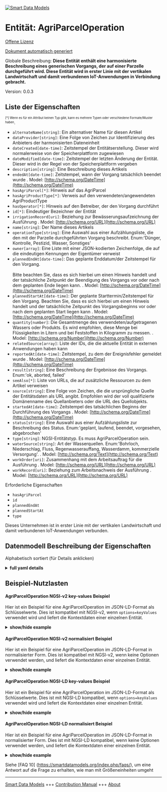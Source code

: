 <!-- 10-Header -->    
[![Smart Data Models](https://smartdatamodels.org/wp-content/uploads/2022/01/SmartDataModels_logo.png "Logo")](https://smartdatamodels.org)    
Entität: AgriParcelOperation    
============================<!-- /10-Header -->    
<!-- 15-License -->    
[Offene Lizenz](https://github.com/smart-data-models//dataModel.Agrifood/blob/master/AgriParcelOperation/LICENSE.md)    
[Dokument automatisch generiert](https://docs.google.com/presentation/d/e/2PACX-1vTs-Ng5dIAwkg91oTTUdt8ua7woBXhPnwavZ0FxgR8BsAI_Ek3C5q97Nd94HS8KhP-r_quD4H0fgyt3/pub?start=false&loop=false&delayms=3000#slide=id.gb715ace035_0_60)    
<!-- /15-License -->    
<!-- 20-Description -->    
Globale Beschreibung: **Diese Entität enthält eine harmonisierte Beschreibung eines generischen Vorgangs, der auf einer Parzelle durchgeführt wird. Diese Entität wird in erster Linie mit der vertikalen Landwirtschaft und damit verbundenen IoT-Anwendungen in Verbindung gebracht.**    
Version: 0.0.3    
<!-- /20-Description -->    
<!-- 30-PropertiesList -->    
## Liste der Eigenschaften    
<sup><sub>[*] Wenn es für ein Attribut keinen Typ gibt, kann es mehrere Typen oder verschiedene Formate/Muster haben</sub></sup>.    
- `alternateName[string]`: Ein alternativer Name für diesen Artikel  - `dataProvider[string]`: Eine Folge von Zeichen zur Identifizierung des Anbieters der harmonisierten Dateneinheit  - `dateCreated[date-time]`: Zeitstempel der Entitätserstellung. Dieser wird normalerweise von der Speicherplattform zugewiesen  - `dateModified[date-time]`: Zeitstempel der letzten Änderung der Entität. Dieser wird in der Regel von der Speicherplattform vergeben  - `description[string]`: Eine Beschreibung dieses Artikels  - `endedAt[date-time]`: Zeitstempel, wann der Vorgang tatsächlich beendet wurde  . Model: [http://schema.org/DateTime](http://schema.org/DateTime)- `hasAgriParcel[*]`: Hinweis auf das AgriParcel  - `hasAgriProductType[*]`: Verweis auf den verwendeten/angewendeten AgriProductType  - `hasOperator[*]`: Hinweis auf den Betreiber, der den Vorgang durchführt  - `id[*]`: Eindeutiger Bezeichner der Entität  - `irrigationRecord[uri]`: Beziehung zur Bewässerungsaufzeichnung der Ausführung  . Model: [http://schema.org/URL](http://schema.org/URL)- `name[string]`: Der Name dieses Artikels  - `operationType[string]`: Eine Auswahl aus einer Aufzählungsliste, die den mit der Parzelle durchgeführten Vorgang beschreibt. Enum:'Dünger, Kontrolle, Pestizid, Wasser, Sonstiges'  - `owner[array]`: Eine Liste mit einer JSON-kodierten Zeichenfolge, die auf die eindeutigen Kennungen der Eigentümer verweist  - `plannedEndAt[date-time]`: Das geplante Enddatum/der Zeitstempel für den Vorgang. <br/><br/>Bitte beachten Sie, dass es sich hierbei um einen Hinweis handelt und der tatsächliche Zeitpunkt der Beendigung des Vorgangs vor oder nach dem geplanten Ende liegen kann.  . Model: [http://schema.org/DateTime](http://schema.org/DateTime)- `plannedStartAt[date-time]`: Der geplante Starttermin/Zeitstempel für den Vorgang. Beachten Sie, dass es sich hierbei um einen Hinweis handelt und der tatsächliche Zeitpunkt des Vorgangsbeginns vor oder nach dem geplanten Start liegen kann  . Model: [http://schema.org/DateTime](http://schema.org/DateTime)- `quantity[number]`: Die Gesamtmenge des verwendeten/aufgetragenen Wassers oder Produkts. Es wird empfohlen, diese Menge bei Flüssigkeiten in Litern und bei Feststoffen in Kilogramm zu messen.  . Model: [http://schema.org/Number](http://schema.org/Number)- `relatedSource[array]`: Liste der IDs, die die aktuelle Entität in externen Anwendungen haben kann  - `reportedAt[date-time]`: Zeitstempel, zu dem der Ereignisfehler gemeldet wurde  . Model: [http://schema.org/DateTime](http://schema.org/DateTime)- `result[string]`: Eine Beschreibung der Ergebnisse des Vorgangs. Enum:'ok, aborted, failed'  - `seeAlso[*]`: Liste von URLs, die auf zusätzliche Ressourcen zu dem Artikel verweisen  - `source[string]`: Eine Folge von Zeichen, die die ursprüngliche Quelle der Entitätsdaten als URL angibt. Empfohlen wird der voll qualifizierte Domänenname des Quellanbieters oder die URL des Quellobjekts.  - `startedAt[date-time]`: Zeitstempel des tatsächlichen Beginns der Durchführung des Vorgangs  . Model: [http://schema.org/DateTime](http://schema.org/DateTime)- `status[string]`: Eine Auswahl aus einer Aufzählungsliste zur Beschreibung des Status. Enum:'geplant, laufend, beendet, vorgesehen, abgebrochen'  - `type[string]`: NGSI-Entitätstyp. Es muss AgriParcelOperation sein.  - `waterSource[string]`: Art der Wasserquellen. Enum:'Bohrloch, Niederschlag, Fluss, Regenwasserauffang, Wasserdamm, kommerzielle Versorgung'.  . Model: [http://schema.org/Text](http://schema.org/Text)- `workOrder[uri]`: Zusammenhang mit dem Arbeitsauftrag für die Ausführung  . Model: [http://schema.org/URL](http://schema.org/URL)- `workRecord[uri]`: Beziehung zum Arbeitsnachweis der Ausführung  . Model: [http://schema.org/URL](http://schema.org/URL)<!-- /30-PropertiesList -->    
<!-- 35-RequiredProperties -->    
Erforderliche Eigenschaften    
- `hasAgriParcel`  - `id`  - `plannedEndAt`  - `plannedStartAt`  - `type`  <!-- /35-RequiredProperties -->    
<!-- 40-RequiredProperties -->    
Dieses Unternehmen ist in erster Linie mit der vertikalen Landwirtschaft und damit verbundenen IoT-Anwendungen verbunden.    
<!-- /40-RequiredProperties -->    
<!-- 50-DataModelHeader -->    
## Datenmodell Beschreibung der Eigenschaften    
Alphabetisch sortiert (für Details anklicken)    
<!-- /50-DataModelHeader -->    
<!-- 60-ModelYaml -->    
<details><summary><strong>full yaml details</strong></summary>      
```yaml    
AgriParcelOperation:      
  description: This entity contains a harmonised description of a generic operations performed on a parcel of land. This entity is primarily associated with the agricultural vertical and related IoT applications.      
  properties:      
    alternateName:      
      description: An alternative name for this item      
      type: string      
      x-ngsi:      
        type: Property      
    dataProvider:      
      description: A sequence of characters identifying the provider of the harmonised data entity      
      type: string      
      x-ngsi:      
        type: Property      
    dateCreated:      
      description: Entity creation timestamp. This will usually be allocated by the storage platform      
      format: date-time      
      type: string      
      x-ngsi:      
        type: Property      
    dateModified:      
      description: Timestamp of the last modification of the entity. This will usually be allocated by the storage platform      
      format: date-time      
      type: string      
      x-ngsi:      
        type: Property      
    description:      
      description: A description of this item      
      type: string      
      x-ngsi:      
        type: Property      
    endedAt:      
      description: Timestamp when the operation actually finished      
      format: date-time      
      type: string      
      x-ngsi:      
        model: http://schema.org/DateTime      
        type: Property      
    hasAgriParcel:      
      anyOf:      
        - description: Identifier format of any NGSI entity      
          maxLength: 256      
          minLength: 1      
          pattern: ^[\w\-\.\{\}\$\+\*\[\]`|~^@!,:\\]+$      
          type: string      
          x-ngsi:      
            type: Property      
        - description: Identifier format of any NGSI entity      
          format: uri      
          type: string      
          x-ngsi:      
            type: Property      
      description: Reference to the AgriParcel      
      x-ngsi:      
        type: Relationship      
    hasAgriProductType:      
      anyOf:      
        - description: Identifier format of any NGSI entity      
          maxLength: 256      
          minLength: 1      
          pattern: ^[\w\-\.\{\}\$\+\*\[\]`|~^@!,:\\]+$      
          type: string      
          x-ngsi:      
            type: Property      
        - description: Identifier format of any NGSI entity      
          format: uri      
          type: string      
          x-ngsi:      
            type: Property      
      description: Reference to the AgriProductType used/applied      
      x-ngsi:      
        type: Relationship      
    hasOperator:      
      anyOf:      
        - description: Identifier format of any NGSI entity      
          maxLength: 256      
          minLength: 1      
          pattern: ^[\w\-\.\{\}\$\+\*\[\]`|~^@!,:\\]+$      
          type: string      
          x-ngsi:      
            type: Property      
        - description: Identifier format of any NGSI entity      
          format: uri      
          type: string      
          x-ngsi:      
            type: Property      
      description: Reference to the operator conducting the operation      
      x-ngsi:      
        type: Relationship      
    id:      
      anyOf:      
        - description: Identifier format of any NGSI entity      
          maxLength: 256      
          minLength: 1      
          pattern: ^[\w\-\.\{\}\$\+\*\[\]`|~^@!,:\\]+$      
          type: string      
          x-ngsi:      
            type: Property      
        - description: Identifier format of any NGSI entity      
          format: uri      
          type: string      
          x-ngsi:      
            type: Property      
      description: Unique identifier of the entity      
      x-ngsi:      
        type: Property      
    irrigationRecord:      
      description: Relationship with the irrigation record of the execution      
      format: uri      
      type: string      
      x-ngsi:      
        model: http://schema.org/URL      
        type: Relationship      
    name:      
      description: The name of this item      
      type: string      
      x-ngsi:      
        type: Property      
    operationType:      
      description: 'A choice from an enumerated list describing the operation performed on the parcel. Enum:''fertiliser, inspection, pesticide, water, other'''      
      enum:      
        - fertiliser      
        - inspection      
        - pesticide      
        - water      
        - other      
      type: string      
      x-ngsi:      
        type: Property      
    owner:      
      description: A List containing a JSON encoded sequence of characters referencing the unique Ids of the owner(s)      
      items:      
        anyOf:      
          - description: Identifier format of any NGSI entity      
            maxLength: 256      
            minLength: 1      
            pattern: ^[\w\-\.\{\}\$\+\*\[\]`|~^@!,:\\]+$      
            type: string      
            x-ngsi:      
              type: Property      
          - description: Identifier format of any NGSI entity      
            format: uri      
            type: string      
            x-ngsi:      
              type: Property      
        description: Unique identifier of the entity      
        x-ngsi:      
          type: Property      
      type: array      
      x-ngsi:      
        type: Property      
    plannedEndAt:      
      description: The planned end date/timestamp for the operation. <br/><br/>Note that this is advisory and the actual time the operation finishes may be before or after the planned end      
      format: date-time      
      type: string      
      x-ngsi:      
        model: http://schema.org/DateTime      
        type: Property      
    plannedStartAt:      
      description: The planned start date/timestamp for the operation. Note that this is advisory and the actual time the operation starts may be before or after the planned start      
      format: date-time      
      type: string      
      x-ngsi:      
        model: http://schema.org/DateTime      
        type: Property      
    quantity:      
      description: The total quantity of water or product used/ applied. It is recommended this is measured in litres for liquids or kilogrammes for solids      
      minimum: 0      
      type: number      
      x-ngsi:      
        model: http://schema.org/Number      
        type: Property      
    relatedSource:      
      description: List of IDs the current entity may have in external applications      
      items:      
        properties:      
          application:      
            anyOf:      
              - description: Identifier format of any NGSI entity      
                maxLength: 256      
                minLength: 1      
                pattern: ^[\w\-\.\{\}\$\+\*\[\]`|~^@!,:\\]+$      
                type: string      
                x-ngsi:      
                  type: Property      
              - description: Identifier format of any NGSI entity      
                format: uri      
                type: string      
                x-ngsi:      
                  type: Property      
            description: Unique identifier of the entity      
            x-ngsi:      
              type: Property      
          applicationEntityId:      
            description: Identifier in the external application      
            type: string      
            x-ngsi:      
              type: Property      
        type: object      
      type: array      
      x-ngsi:      
        type: Property      
    reportedAt:      
      description: Timestamp when the event fault was reported      
      format: date-time      
      type: string      
      x-ngsi:      
        model: http://schema.org/DateTime      
        type: Property      
    result:      
      description: 'A description of the results of the operation. Enum:''ok, aborted, failed'''      
      enum:      
        - ok      
        - aborted      
        - failed      
      type: string      
      x-ngsi:      
        type: Property      
    seeAlso:      
      description: list of uri pointing to additional resources about the item      
      oneOf:      
        - items:      
            format: uri      
            type: string      
          minItems: 1      
          type: array      
        - format: uri      
          type: string      
      x-ngsi:      
        type: Property      
    source:      
      description: 'A sequence of characters giving the original source of the entity data as a URL. Recommended to be the fully qualified domain name of the source provider, or the URL to the source object'      
      type: string      
      x-ngsi:      
        type: Property      
    startedAt:      
      description: Timestamp when the operation actually started to be performed      
      format: date-time      
      type: string      
      x-ngsi:      
        model: http://schema.org/DateTime      
        type: Property      
    status:      
      description: 'A choice from an enumerated list describing the status. Enum:''planned, ongoing, finished, scheduled, cancelled'''      
      enum:      
        - planned      
        - ongoing      
        - finished      
        - scheduled      
        - cancelled      
      type: string      
      x-ngsi:      
        type: Property      
    type:      
      description: NGSI Entity Type. It has to be AgriParcelOperation      
      enum:      
        - AgriParcelOperation      
      type: string      
      x-ngsi:      
        type: Property      
    waterSource:      
      description: 'Type of water sources. Enum:''borehole, rainfall, river, rainwater capture, water dam, commercial supply'''      
      enum:      
        - borehole      
        - rainfall      
        - river      
        - rainwater capture      
        - water dam      
        - commercial supply      
      type: string      
      x-ngsi:      
        model: http://schema.org/Text      
        type: Property      
    workOrder:      
      description: Relationship with the workorder for the execution      
      format: uri      
      type: string      
      x-ngsi:      
        model: http://schema.org/URL      
        type: Relationship      
    workRecord:      
      description: Relationship with the work record of the execution      
      format: uri      
      type: string      
      x-ngsi:      
        model: http://schema.org/URL      
        type: Relationship      
  required:      
    - id      
    - type      
    - hasAgriParcel      
    - plannedStartAt      
    - plannedEndAt      
  type: object      
  x-derived-from: ""      
  x-disclaimer: 'Redistribution and use in source and binary forms, with or without modification, are permitted  provided that the license conditions are met. Copyleft (c) 2022 Contributors to Smart Data Models Program'      
  x-license-url: https://github.com/smart-data-models/dataModel.Agrifood/blob/master/AgriParcelOperation/LICENSE.md      
  x-model-schema: https://smart-data-models.github.io/dataModel.Agrifood/AgriParcelOperation/schema.json      
  x-model-tags: ""      
  x-version: 0.0.3      
```    
</details>      
<!-- /60-ModelYaml -->    
<!-- 70-MiddleNotes -->    
<!-- /70-MiddleNotes -->    
<!-- 80-Examples -->    
## Beispiel-Nutzlasten    
#### AgriParcelOperation NGSI-v2 key-values Beispiel    
Hier ist ein Beispiel für eine AgriParcelOperation im JSON-LD-Format als Schlüsselwerte. Dies ist kompatibel mit NGSI-v2, wenn `options=keyValues` verwendet wird und liefert die Kontextdaten einer einzelnen Entität.    
<details><summary><strong>show/hide example</strong></summary>      
```json  
{  
  "id": "urn:ngsi-ld:AgriParcelOperation:e1e9d3a3-074f-46f1-9375-52000d05a62b",  
  "type": "AgriParcelOperation",  
  "dateCreated": "2017-01-01T01:20:00Z",  
  "dateModified": "2017-05-04T12:30:00Z",  
  "relatedSource": [  
    {  
      "application": "urn:ngsi-ld:AgriApp:72d9fb43-53f8-4ec8-a33c-fa931360259a",  
      "applicationEntityId": "app:parcelop1"  
    }  
  ],  
  "seeAlso": [  
    "https://example.org/concept/agriparcelop",  
    "https://datamodel.org/example/agriparcelop"  
  ],  
  "hasAgriParcel": "urn:ngsi-ld:AgriParcel:318366a9-7643-4d8e-9a11-c76a8c29d8eb",  
  "operationType": "fertiliser",  
  "description": "Monthly fertiliser application",  
  "result": "ok",  
  "plannedStartAt": "2016-08-22T10:18:16Z",  
  "plannedEndAt": "2016-08-28T10:18:16Z",  
  "status": "finished",  
  "hasOperator": "urn:ngsi-ld:Person:fce9dcbc-4479-11e8-9de1-cb228de7a15c",  
  "startedAt": "2016-08-22T10:18:16Z",  
  "endedAt": "2016-08-28T10:18:16Z",  
  "reportedAt": "2016-08-28T10:18:16Z",  
  "hasAgriProductType": "urn:ngsi-ld:AgriProductType:a8f616b8-13fb-473a-8e61-b7a80c6c93ec",  
  "quantity": 40,  
  "waterSource": "rainwater capture",  
  "workOrder": "https://example.com/agriparcelrecords/workorder1",  
  "workRecord": "https://example.com/agriparcelrecords/workrecord1",  
  "irrigationRecord": "https://example.com/agriparcelrecords/irrigationrecord1"  
}  
```  
</details>    
#### AgriParcelOperation NGSI-v2 normalisiert Beispiel    
Hier ist ein Beispiel für eine AgriParcelOperation im JSON-LD-Format in normalisierter Form. Dies ist kompatibel mit NGSI-v2, wenn keine Optionen verwendet werden, und liefert die Kontextdaten einer einzelnen Entität.    
<details><summary><strong>show/hide example</strong></summary>      
```json  
{  
  "id": "urn:ngsi-ld:AgriParcelOperation:e1e9d3a3-074f-46f1-9375-52000d05a62b",  
  "type": "AgriParcelOperation",  
  "dateCreated": {  
    "type": "DateTime",  
    "value": "2017-01-01T01:20:00Z"  
  },  
  "dateModified": {  
    "type": "DateTime",  
    "value": "2017-05-04T12:30:00Z"  
  },  
  "relatedSource": {  
    "type": "StructuredValue",  
    "value": [  
      {  
        "application": "urn:ngsi-ld:AgriApp:72d9fb43-53f8-4ec8-a33c-fa931360259a",  
        "applicationEntityId": "app:parcelop1"  
      }  
    ]  
  },  
  "seeAlso": {  
    "type": "StructuredValue",  
    "value": [  
      "https://example.org/concept/agriparcelop",  
      "https://datamodel.org/example/agriparcelop"  
    ]  
  },  
  "hasAgriParcel": {  
    "type": "Text",  
    "value": "urn:ngsi-ld:AgriParcel:318366a9-7643-4d8e-9a11-c76a8c29d8eb"  
  },  
  "operationType": {  
    "type": "Text",  
    "value": "fertiliser"  
  },  
  "description": {  
    "type": "Text",  
    "value": "Monthly fertiliser application"  
  },  
  "result": {  
    "type": "Text",  
    "value": "ok"  
  },  
  "plannedStartAt": {  
    "type": "DateTime",  
    "value": "2016-08-22T10:18:16Z"  
  },  
  "plannedEndAt": {  
    "type": "DateTime",  
    "value": "2016-08-28T10:18:16Z"  
  },  
  "status": {  
    "type": "Text",  
    "value": "finished"  
  },  
  "hasOperator": {  
    "type": "Text",  
    "value": "urn:ngsi-ld:Person:fce9dcbc-4479-11e8-9de1-cb228de7a15c"  
  },  
  "startedAt": {  
    "type": "DateTime",  
    "value": "2016-08-22T10:18:16Z"  
  },  
  "endedAt": {  
    "type": "DateTime",  
    "value": "2016-08-28T10:18:16Z"  
  },  
  "reportedAt": {  
    "type": "DateTime",  
    "value": "2016-08-28T10:18:16Z"  
  },  
  "hasAgriProductType": {  
    "type": "Text",  
    "value": "urn:ngsi-ld:AgriProductType:a8f616b8-13fb-473a-8e61-b7a80c6c93ec"  
  },  
  "quantity": {  
    "type": "Number",  
    "value": 40  
  },  
  "waterSource": {  
    "type": "Text",  
    "value": "rainwater capture"  
  },  
  "workOrder": {  
    "type": "Text",  
    "value": "https://example.com/agriparcelrecords/workorder1"  
  },  
  "workRecord": {  
    "type": "Text",  
    "value": "https://example.com/agriparcelrecords/workrecord1"  
  },  
  "irrigationRecord": {  
    "type": "Text",  
    "value": "https://example.com/agriparcelrecords/irrigationrecord1"  
  }  
}  
```  
</details>    
#### AgriParcelOperation NGSI-LD key-values Beispiel    
Hier ist ein Beispiel für eine AgriParcelOperation im JSON-LD-Format als Schlüsselwerte. Dies ist mit NGSI-LD kompatibel, wenn `options=keyValues` verwendet wird und liefert die Kontextdaten einer einzelnen Entität.    
<details><summary><strong>show/hide example</strong></summary>      
```json  
{  
  "id": "urn:ngsi-ld:AgriParcelOperation:e1e9d3a3-074f-46f1-9375-52000d05a62b",  
  "type": "AgriParcelOperation",  
  "createdAt": "2017-01-01T01:20:00Z",  
  "description": "Monthly fertiliser application",  
  "endedAt": "2016-08-22T10:18:16Z",  
  "hasAgriParcel": "urn:ngsi-ld:AgriParcel:318366a9-7643-4d8e-9a11-c76a8c29d8eb",  
  "hasAgriProductType": "urn:ngsi-ld:AgriProductType:a8f616b8-13fb-473a-8e61-b7a80c6c93ec",  
  "hasOperator": "urn:ngsi-ld:Person:fce9dcbc-4479-11e8-9de1-cb228de7a15c",  
  "irrigationRecord": "https://example.com/agriparcelrecords/irrigationrecord1",  
  "modifiedAt": "2017-05-04T12:30:00Z",  
  "operationType": "fertiliser",  
  "plannedEndAt": "2016-08-22T10:18:16Z",  
  "plannedStartAt": "2016-08-22T10:18:16Z",  
  "quantity": 40,  
  "relatedSource": [  
    {  
      "application": "urn:ngsi-ld:AgriApp:72d9fb43-53f8-4ec8-a33c-fa931360259a",  
      "applicationEntityId": "app:parcelop1"  
    }  
  ],  
  "reportedAt": "2016-08-22T10:18:16Z",  
  "result": "ok",  
  "seeAlso": [  
    "https://example.org/concept/agriparcelop",  
    "https://datamodel.org/example/agriparcelop"  
  ],  
  "startedAt": "2016-08-22T10:18:16Z",  
  "status": "finished",  
  "waterSource": "rainwater capture",  
  "workOrder": "https://example.com/agriparcelrecords/workorder1",  
  "workRecord": "https://example.com/agriparcelrecords/workrecord1",  
  "@context": [  
    "https://uri.etsi.org/ngsi-ld/v1/ngsi-ld-core-context.jsonld",  
    "https://raw.githubusercontent.com/smart-data-models/dataModel.Agrifood/master/context.jsonld"  
  ]  
}  
```  
</details>    
#### AgriParcelOperation NGSI-LD normalisiert Beispiel    
Hier ist ein Beispiel für eine AgriParcelOperation im JSON-LD-Format in normalisierter Form. Dies ist mit NGSI-LD kompatibel, wenn keine Optionen verwendet werden, und liefert die Kontextdaten einer einzelnen Entität.    
<details><summary><strong>show/hide example</strong></summary>      
```json  
{  
    "id": "urn:ngsi-ld:AgriParcelOperation:e1e9d3a3-074f-46f1-9375-52000d05a62b",  
    "type": "AgriParcelOperation",  
    "createdAt": "2017-01-01T01:20:00Z",  
    "description": {  
        "type": "Property",  
        "value": "Monthly fertiliser application"  
    },  
    "endedAt": {  
        "type": "Property",  
        "value": {  
            "@type": "DateTime",  
            "@value": "2016-08-22T10:18:16Z"  
        }  
    },  
    "hasAgriParcel": {  
        "type": "Relationship",  
        "object": "urn:ngsi-ld:AgriParcel:318366a9-7643-4d8e-9a11-c76a8c29d8eb"  
    },  
    "hasAgriProductType": {  
        "type": "Relationship",  
        "object": "urn:ngsi-ld:AgriProductType:a8f616b8-13fb-473a-8e61-b7a80c6c93ec"  
    },  
    "hasOperator": {  
        "type": "Relationship",  
        "object": "urn:ngsi-ld:Person:fce9dcbc-4479-11e8-9de1-cb228de7a15c"  
    },  
    "irrigationRecord": {  
        "type": "Property",  
        "value": "https://example.com/agriparcelrecords/irrigationrecord1"  
    },  
    "modifiedAt": "2017-05-04T12:30:00Z",  
    "operationType": {  
        "type": "Property",  
        "value": "fertiliser"  
    },  
    "plannedEndAt": {  
        "type": "Property",  
        "value": {  
            "@type": "DateTime",  
            "@value": "2016-08-22T10:18:16Z"  
        }  
    },  
    "plannedStartAt": {  
        "type": "Property",  
        "value": {  
            "@type": "DateTime",  
            "@value": "2016-08-22T10:18:16Z"  
        }  
    },  
    "quantity": {  
        "type": "Property",  
        "value": 40,  
        "unitCode": "KGM"  
    },  
    "relatedSource": {  
        "type": "Property",  
        "value": [  
            {  
                "application": "urn:ngsi-ld:AgriApp:72d9fb43-53f8-4ec8-a33c-fa931360259a",  
                "applicationEntityId": "app:parcelop1"  
            }  
        ]  
    },  
    "reportedAt": {  
        "type": "Property",  
        "value": {  
            "@type": "DateTime",  
            "@value": "2016-08-22T10:18:16Z"  
        }  
    },  
    "result": {  
        "type": "Property",  
        "value": "ok"  
    },  
    "seeAlso": {  
        "type": "Property",  
        "value": [  
            "https://example.org/concept/agriparcelop",  
            "https://datamodel.org/example/agriparcelop"  
        ]  
    },  
    "startedAt": {  
        "type": "Property",  
        "value": {  
            "@type": "DateTime",  
            "@value": "2016-08-22T10:18:16Z"  
        }  
    },  
    "status": {  
        "type": "Property",  
        "value": "finished"  
    },  
    "waterSource": {  
        "type": "Property",  
        "value": "rainwater capture"  
    },  
    "workOrder": {  
        "type": "Property",  
        "value": "https://example.com/agriparcelrecords/workorder1"  
    },  
    "workRecord": {  
        "type": "Property",  
        "value": "https://example.com/agriparcelrecords/workrecord1"  
    },  
    "@context": [  
        "https://uri.etsi.org/ngsi-ld/v1/ngsi-ld-core-context.jsonld",  
        "https://raw.githubusercontent.com/smart-data-models/dataModel.Agrifood/master/context.jsonld"  
    ]  
}  
```  
</details><!-- /80-Examples -->    
<!-- 90-FooterNotes -->    
<!-- /90-FooterNotes -->    
<!-- 95-Units -->    
Siehe [FAQ 10] (https://smartdatamodels.org/index.php/faqs/), um eine Antwort auf die Frage zu erhalten, wie man mit Größeneinheiten umgeht    
<!-- /95-Units -->    
<!-- 97-LastFooter -->    
---    
[Smart Data Models](https://smartdatamodels.org) +++ [Contribution Manual](https://bit.ly/contribution_manual) +++ [About](https://bit.ly/Introduction_SDM)<!-- /97-LastFooter -->    
